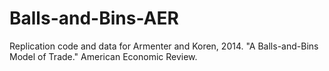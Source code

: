 Balls-and-Bins-AER
==================

Replication code and data for Armenter and Koren, 2014. "A Balls-and-Bins Model of Trade." American Economic Review. 
